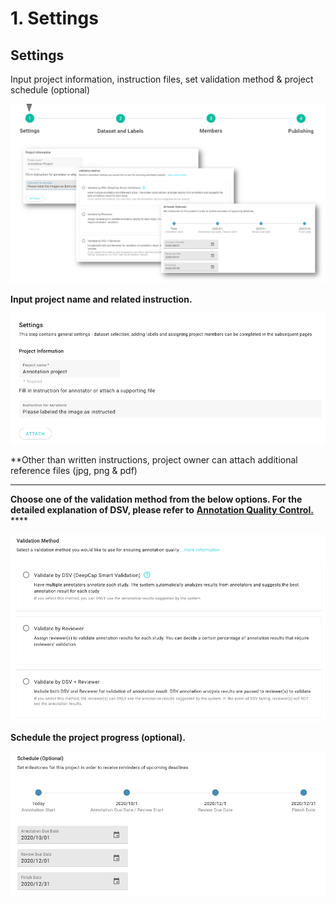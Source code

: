 # 1. Settings

## Settings

Input project information, instruction files, set validation method & project schedule (optional)

![](<../../../.gitbook/assets/image (86).png>)



**Input project name and related instruction.**

![](../../../.gitbook/assets/project-name-1-1.png)

\*\*Other than written instructions, project owner can attach additional reference files (jpg, png & pdf)

****

**Choose one of the validation method from the below options. For the detailed explanation of DSV, please refer to** [**Annotation Quality Control.** ](https://app.gitbook.com/s/-LRpbrznmSNshCiwmSTG-3251841457/working-flow/create-an-annotation-project/1.-settings/deepcap-smart-validation-dsv)\*\*\*\*

![](../../../.gitbook/assets/Validation-method.png)

**Schedule the project progress (optional).**

![](../../../.gitbook/assets/project-schedule.png)
